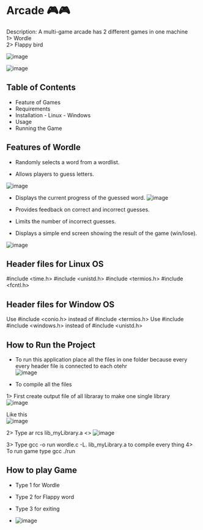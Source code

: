 # Arcade 🎮🎮

 Description: A multi-game arcade has 2 different games in one machine</br>
             1> Wordle</br>
             2> Flappy bird</br>


  ![image](https://github.com/user-attachments/assets/a7ce2496-652b-423f-9fb0-6877b21fe8ca)</br>



 ![image](https://github.com/user-attachments/assets/d6fd9cd6-4051-4d66-95e4-a7ac84f37bc5)  


## Table of Contents
- Feature of Games
- Requirements
- Installation
         - Linux
          - Windows
- Usage
- Running the Game



## Features of Wordle

- Randomly selects a word from a  wordlist.

- Allows players to guess letters.

![image](https://github.com/user-attachments/assets/14107781-c2ac-4c18-820e-6277129f17c7)

- Displays the current progress of the guessed word.
![image](https://github.com/user-attachments/assets/91088780-7eb4-497e-8680-1ce814bbaf98)

- Provides feedback on correct and incorrect guesses.

- Limits the number of incorrect guesses.

- Displays a simple end screen showing the result of the game (win/lose).

 ![image](https://github.com/user-attachments/assets/4904b289-d7d5-436c-8b7c-549a4c0ab7e2)

## Header files for Linux OS
#include <time.h>
#include <unistd.h>
#include <termios.h>
#include <fcntl.h>

## Header files for Window OS

Use #include <conio.h>   instead of #include <termios.h>
Use #include #include <windows.h>   instead of #include <unistd.h>

## How to Run the Project
- To run this application place all the files in one folder because
 every every header file is connected to each otehr</br>
![image](https://github.com/user-attachments/assets/9efc4a46-3931-45fa-99dd-c5d9a8cdd754)

- To compile all the files
   
1> First create output file of all libraray to make one single library  </br>
![image](https://github.com/user-attachments/assets/f4986bcb-8278-4206-99c7-587d527b234e)  

Like this  </br>
![image](https://github.com/user-attachments/assets/c746e42f-9574-4fbb-a251-463a6c0a9fc7)  

2> Type  ar rcs lib_myLibrary.a  <>
![image](https://github.com/user-attachments/assets/3bcb04c5-950d-401d-99c7-389893f38efb)

3>  Type gcc -o run wordle.c -L. lib_myLibrary.a to compile every thing
4> To run game type gcc ./run

## How to play Game

- Type 1 for Wordle
- Type 2 for Flappy word
- Type 3 for exiting 


- ![image](https://github.com/user-attachments/assets/e3cb1e28-7af8-4838-8b8c-bf2e2bbf3611)
